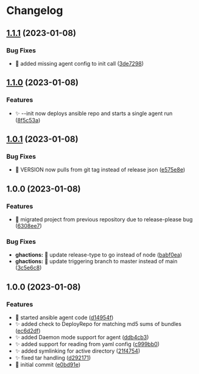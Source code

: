 # Changelog

## [1.1.1](https://github.com/mjmorales/doan/compare/v1.1.0...v1.1.1) (2023-01-08)


### Bug Fixes

* :bug: added missing agent config to init call ([3de7298](https://github.com/mjmorales/doan/commit/3de729890a986916bfe4dece015acdf81d93ad4a))

## [1.1.0](https://github.com/mjmorales/doan/compare/v1.0.1...v1.1.0) (2023-01-08)


### Features

* :sparkles: --init now deploys ansible repo and starts a single agent run ([8f5c53a](https://github.com/mjmorales/doan/commit/8f5c53a5408b201f59331b24d68b950c7b7eb2e3))

## [1.0.1](https://github.com/mjmorales/doan/compare/v1.0.0...v1.0.1) (2023-01-08)


### Bug Fixes

* :bug: VERSION now pulls from git tag instead of release json ([e575e8e](https://github.com/mjmorales/doan/commit/e575e8e1b76cdc3a07d9e67bba9df3ff6f5a5a41))

## 1.0.0 (2023-01-08)


### Features

* :tada: migrated project from previous repository due to release-please bug ([6308ee7](https://github.com/mjmorales/doan/commit/6308ee71efedd4226737c8bca4faee9e3d4ba5a6))


### Bug Fixes

* **ghactions:** :bug: update release-type to go instead of node ([babf0ea](https://github.com/mjmorales/doan/commit/babf0eac9078c038e1d67cfc3557a77e085d8b17))
* **ghactions:** :bug: update triggering branch to master instead of main ([3c5e6c8](https://github.com/mjmorales/doan/commit/3c5e6c820a84921b3b78decda5d186c9709ed771))

## 1.0.0 (2023-01-08)


### Features

* :beers: started ansible agent code ([d14954f](https://github.com/mjmorales/doan/commit/d14954fbf498c25519d79814add3141699e414f5))
* :sparkles: added check to DeployRepo for matching md5 sums of bundles ([ec6d2df](https://github.com/mjmorales/doan/commit/ec6d2dfbd8dcd5d31aa92880c70e60f2cac274c1))
* :sparkles: added Daemon mode support for agent ([ddb4cb3](https://github.com/mjmorales/doan/commit/ddb4cb302978d87f5c8042f1f340b0633433a183))
* :sparkles: added support for reading from yaml config ([c999bb0](https://github.com/mjmorales/doan/commit/c999bb05f9706d7e94da116e7f95e78fe5fb6280))
* :sparkles: added symlinking for active directory ([21f4754](https://github.com/mjmorales/doan/commit/21f4754d84bea90782b220a35a3054a95516bdac))
* :sparkles: fixed tar handling ([d292171](https://github.com/mjmorales/doan/commit/d2921711a0a3d9aaf1e2dd236c2be8e9dbb964b9))
* :tada: initial commit ([e0bd91e](https://github.com/mjmorales/doan/commit/e0bd91e6d05543a5d00df8f15ca7f57597360efc))

